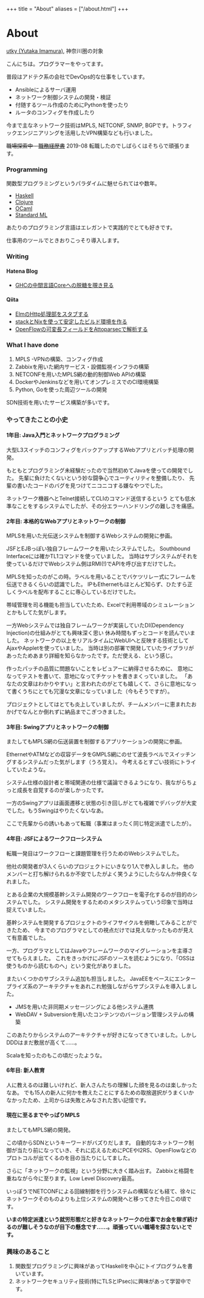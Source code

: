 +++
title = "About"
aliases = ["/about.html"]
+++
# About

[utky (Yutaka Imamura)](https://github.com/utky), 神奈川圏の対象

こんにちは。プログラマーをやってます。

普段はアドテク系の会社でDevOps的な仕事をしています。

* Ansibleによるサーバ運用
* ネットワーク制御システムの開発・検証
* 付随するツール作成のためにPythonを使ったり
* ルータのコンフィグを作成したり

今まで主なネットワーク技術はMPLS, NETCONF, SNMP, BGPです。トラフィックエンジニアリングを活用したVPN構築なども行いました。

~~職場探索中 - [職務経歴書](/profile.html)~~ 2019-08 転職したのでしばらくはそちらで頑張ります。

### Programming

関数型プログラミングというパラダイムに魅せられてはや数年。

* [Haskell](https://www.haskell.org/)
* [Clojure](https://clojure.org/)
* [OCaml](https://ocaml.org/)
* [Standard ML](http://sml-family.org/sml97-defn.pdf)

あたりのプログラミング言語はエレガントで実践的でとても好きです。

仕事用のツールでときおりこっそり導入します。

### Writing

#### Hatena Blog

* [GHCの中間言語Coreへの脱糖を覗き見る](http://ilyaletre.hatenablog.com/entry/2017/12/10/195016)

#### Qiita

* [ElmのHttp処理部をスタブする](https://qiita.com/ilyaletre/items/a4c8de74a0a4f5e1e51a)
* [stackとNixを使って安定したビルド環境を作る](https://qiita.com/ilyaletre/items/5cf1e7807e0cdc3ef1cd)
* [OpenFlowの可変長フィールドをAttoparsecで解析する](https://qiita.com/ilyaletre/items/b0e77aeb67914aec60be)


### What I have done

1. MPLS -VPNの構築、コンフィグ作成
2. Zabbixを用いた網内サービス・設備監視インフラの構築
3. NETCONFを用いたMPLS網の動的制御Web APIの構築
4. DockerやJenkinsなどを用いてオンプレミスでのCI環境構築
5. Python, Goを使った周辺ツールの開発

SDN技術を用いたサービス構築が多いです。

### やってきたことの小史

#### 1年目: Java入門とネットワークプログラミング

大型L3スイッチのコンフィグをバックアップするWebアプリとバッチ処理の開発。

もともとプログラミング未経験だったので当然初めてJavaを使っての開発でした。
先輩に負けたくないという妙な闘争心でユーティリティを整備したり、
先輩の書いたコードのバグを見つけてニコニコする嫌なやつでした。

ネットワーク機器へとTelnet接続してCLIのコマンド送信するという
とても低水準なことをするシステムでしたが、その分エラーハンドリングの難しさを痛感。

#### 2年目: 本格的なWebアプリとネットワークの制御

MPLSを用いた光伝送システムを制御するWebシステムの開発に参画。

JSFとEJBっぽい独自フレームワークを用いたシステムでした。
Southbound Interfaceには確かTL1コマンドを使っていました。
当時はサブシステムがそれを使っているだけでWebシステム側はRMI(!)でAPIを呼び出すだけでした。

MPLSを知ったのがこの時。ラベルを用いることでバケツリレー式にフレームを伝送できるくらいの認識でした。
IPもEthernetもほとんど知らず、ひたすら正しくラベルを配布することに専心しているだけでした。

帯域管理を司る機能も担当していたため、Excelで利用帯域のシミュレーションとかもしてた気がします。

一方Webシステムでは独自フレームワークが実装していたDI(Dependency Injection)の仕組みがとても興味深く思い
休み時間もずっとコードを読んでいました。
ネットワークの以上をリアルタイムにWebUIへと反映する技術としてAjaxやAppletを使っていました。
当時は別の部署で開発していたライブラリがあったためあまり詳細を知らなかったです。ただ使える、という感じ。

作ったパッチの品質に問題ないことをレビュアーに納得させるために、
意地になってテストを書いて、意地になってチケットを書きまくっていました。
「あなたの文章はわかりやすい」と言われたのがとても嬉しくて、さらに意地になって書くうちにとても冗漫な文章になっていました（今もそうですが）。

プロジェクトとしてはとても炎上していましたが、チームメンバーに恵まれたおかげでなんとか倒れずに納品までこぎつきました。

#### 3年目: Swingアプリとネットワークの制御

またしてもMPLS網の伝送装置を制御するアプリケーションの開発に参画。

EthernetやATMなどの収容データをGMPLS網にのせて波長ラベルでスイッチングするシステムだった気がします（うろ覚え）。
今考えるとすごい技術にトライしていたような。

システム仕様の設計者と帯域関連の仕様で議論できるようになり、我ながらちょっと成長を自覚するのが楽しかったです。

一方のSwingアプリは画面遷移と状態の引き回しがとても複雑でデバッグが大変でした。もうSwingはやりたくないなあ。

ここで先輩からの誘いもあって転職（事業はまったく同じ特定派遣でしたが）。

#### 4年目: JSFによるワークフローシステム

転職一発目はワークフローと課題管理を行うためのWebシステムでした。

他社の開発者が3人くらいのプロジェクトにいきなり1人で参入しました。
他のメンバーと打ち解けられるか不安でしたがよく笑うようにしたらなんか仲良くなれました。

とある企業の大規模基幹システム開発のワークフローを電子化するのが目的のシステムでした。
システム開発をするためのメタシステムっていう印象で当時は捉えていました。

基幹システムを開発するプロジェクトのライフサイクルを俯瞰してみることができたため、
今までのプログラマとしての視点だけでは見えなかったものが見えて有意義でした。

一方、プログラマとしてはJavaやフレームワークのマイグレーションを主導させてもらえました。
これをきっかけにJSFのソースを読むようになり、「OSSは使うものから読むものへ」という変化がありました。

またいくつかのサブシステム追加も担当しました。
JavaEEをベースにエンタープライズ系のアーキテクチャをあれこれ勉強しながらサブシステムを導入しました。

- JMSを用いた非同期メッセージングによる他システム連携
- WebDAV + Subversionを用いたコンテンツのバージョン管理システムの構築

このあたりからシステムのアーキテクチャが好きになってきていました。しかしDDDはまだ敷居が高くて……。

Scalaを知ったのもこの頃だったような。

#### 6年目: 新人教育

人に教えるのは難しいけれど、新人さんたちの理解した顔を見るのは楽しかったなあ。
でも15人の新人に何かを教えたことにするための取捨選択がうまくいかなかったため、上司からは失敗とみなされた苦い記憶です。

#### 現在に至るまでやっぱりMPLS

またしてもMPLS網の開発。

この頃からSDNというキーワードがバズりだします。
自動的なネットワーク制御が当たり前になっていき、それに応えるためにPCEやI2RS、OpenFlowなどのプロトコルが出てくるのを目の当たりにしてました。

さらに「ネットワークの監視」という分野に大きく踏み出す。
Zabbixと格闘を重ねながら今に至ります。Low Level Discovery最高。

いっぽうでNETCONFによる回線制御を行うシステムの構築なども経て、徐々にネットワークそのものよりも上位システムの開発へと移ってきた今日この頃です。

**いまの特定派遣という就労形態だと好きなネットワークの仕事でお金を稼ぎ続けるのが難しそうなのが目下の懸念です……。頑張っていい職場を探さないとです。**

### 興味のあること

1. 関数型プログラミングに興味があってHaskellを中心にトイプログラムを書いています。
2. ネットワークセキュリティ技術(特にTLSとIPsec)に興味があって学習中です。
